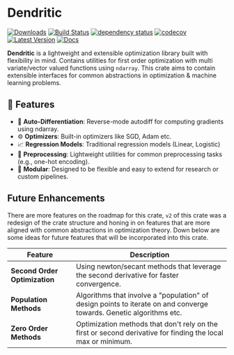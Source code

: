 # Dendritic
[![Downloads](https://img.shields.io/crates/d/dendritic)](https://crates.io/crates/dendritic)
[![Build Status](https://github.com/shaysingh818/Dendritic/actions/workflows/pipeline.yml/badge.svg)](https://github.com/shaysingh818/Dendritic/actions)
[![dependency status](https://deps.rs/repo/github/shaysingh818/Dendritic/status.svg)](https://deps.rs/repo/github/shaysingh818/dendritic)
[![codecov](https://codecov.io/gh/shaysingh818/Dendritic/branch/main/graph/badge.svg?token=0xV88q8KU0)](https://codecov.io/gh/shaysingh818/Dendritic)
[![Latest Version](https://img.shields.io/crates/v/dendritic.svg)](https://crates.io/crates/dendritic)
[![Docs](https://img.shields.io/badge/docs.rs-dendritic-green)](https://docs.rs/dendritic)

**Dendritic** is a lightweight and extensible optimization library built with flexibility in mind. Contains utilities for first order optimization with multi variate/vector valued functions using `ndarray`. This crate aims to contain extensible interfaces for common abstractions in optimization & machine learning problems. 
## 🚀 Features

- 📐 **Auto-Differentiation**: Reverse-mode autodiff for computing gradients using ndarray.
- ⚙️ **Optimizers**: Built-in optimizers like SGD, Adam etc. 
- 📈 **Regression Models**: Traditional regression models (Linear, Logistic)
- 🔣 **Preprocessing**: Lightweight utilities for common preprocessing tasks (e.g., one-hot encoding).
- 🧱 **Modular**: Designed to be flexible and easy to extend for research or custom pipelines.

## Future Enhancements

There are more features on the roadmap for this crate, `v2` of this crate was a redesign of the crate structure and honing in on features that are more aligned with common abstractions in optimization theory. Down below are some ideas for future features that will be incorporated into this crate.

| Feature                       | Description                                                                                                         |
| ----------------------------- | ------------------------------------------------------------------------------------------------------------------- |
| **Second Order Optimization** | Using newton/secant methods that leverage the second derivative for faster convergence.                             |
| **Population Methods**        | Algorithms that involve a "population" of design points to iterate on and converge towards. Genetic algorithms etc. |
| **Zero Order Methods**        | Optimization methods that don't rely on the first or second derivative for finding the local max or minimum.        |




